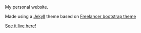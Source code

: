 My personal website.

Made using a [Jekyll](https://jekyllrb.com/) theme based on [Freelancer bootstrap theme ](http://startbootstrap.com/templates/freelancer/)

[See it live here!](http://sputterputtredux.github.io/)
